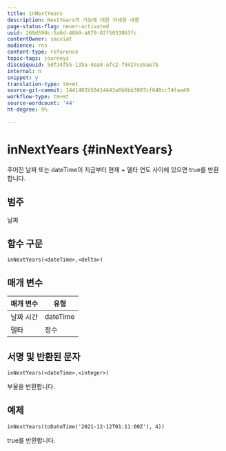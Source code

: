 ```yaml
---
title: inNextYears
description: NextYears의 기능에 대한 자세한 내용
page-status-flag: never-activated
uuid: 269d590c-5a6d-40b9-a879-02f5033863fc
contentOwner: sauviat
audience: rns
content-type: reference
topic-tags: journeys
discoiquuid: 5df34f55-135a-4ea8-afc2-f9427ce5ae7b
internal: n
snippet: y
translation-type: tm+mt
source-git-commit: 1441402b50414443a6b6bb3087cf648cc74faa49
workflow-type: tm+mt
source-wordcount: '44'
ht-degree: 9%

---
```



# inNextYears {#inNextYears}

주어진 날짜 또는 dateTime이 지금부터 현재 + 델타 연도 사이에 있으면 true를 반환합니다.

## 범주

날짜

## 함수 구문

`inNextYears(<dateTime>,<delta>)`

## 매개 변수

| 매개 변수 | 유형 |
|-----------|------------------|
| 날짜 시간 | dateTime |
| 델타 | 정수 |

## 서명 및 반환된 문자

`inNextYears(<dateTime>,<integer>)`

부울을 반환합니다.

## 예제

`inNextYears(toDateTime('2021-12-12T01:11:00Z'), 4))`

true를 반환합니다.
